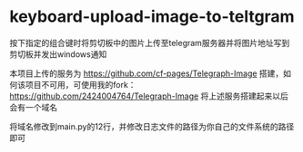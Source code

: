 # keyboard-upload-image-to-teltgram
按下指定的组合键时将剪切板中的图片上传至telegram服务器并将图片地址写到剪切板并发出windows通知

本项目上传的服务为 https://github.com/cf-pages/Telegraph-Image 搭建，如何该项目不可用，可使用我的fork：https://github.com/2424004764/Telegraph-Image
将上述服务搭建起来以后会有一个域名


将域名修改到main.py的12行，并修改日志文件的路径为你自己的文件系统的路径即可
